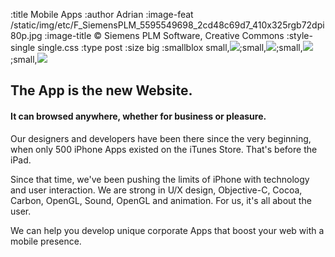 :title Mobile Apps
:author Adrian
:image-feat /static/img/etc/F_SiemensPLM_5595549698_2cd48c69d7_410x325rgb72dpi80p.jpg
:image-title &#169; Siemens PLM Software, Creative Commons
:style-single single.css
:type post
:size big
:smallblox small,<img src="/static/img/etc/mobapp_ffish_en_200x370rgb72dpi.png"/>;small,<img src="/static/img/etc/mobapp_ffish_jap_200x370rgb72dpi.png"/>;small,<img src="/static/img/etc/mobapp_ffish_itunes_410x370rgb72dpi.jpg"/>;small,<a href="http://www.148apps.com/news/filter-fish-physics-based-address-book/"><img src="/static/img/etc/mobapp_ffish_148apps_410x370rgb72dpi.jpg"/></a>


<h2>The App is the new Website.</h2>
<h4>It can browsed anywhere, whether for business or pleasure.</h4>

<p>Our designers and developers have been there since the very beginning, when only 500 iPhone Apps existed on the iTunes Store. That's before the iPad.</p>

<p>Since that time, we've been pushing the limits of iPhone with technology and user interaction. We are strong in U/X design, Objective-C, Cocoa, Carbon, OpenGL, Sound, OpenGL and animation. For us, it's all about the user.</p>

<p>We can help you develop unique corporate Apps that boost your web with a mobile presence.</p>



